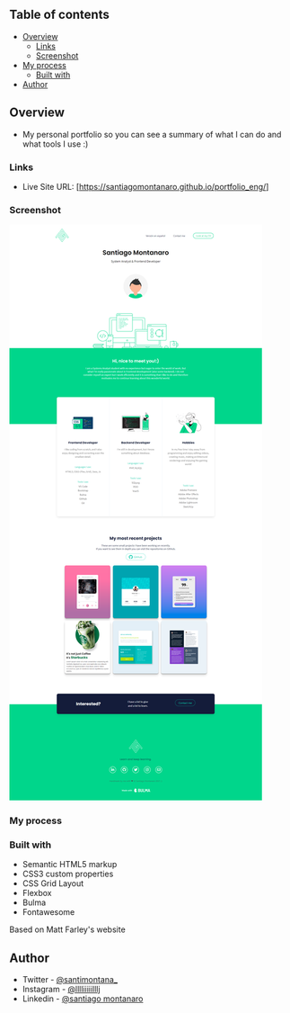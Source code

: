 ## Table of contents

- [Overview](#Overview)
  - [Links](#links)
  - [Screenshot](#screenshot)
- [My process](#My-process)
  - [Built with](#Built-with)
- [Author](#Author)

## Overview

- My personal portfolio so you can see a summary of what I can do and what tools I use :)

### Links

- Live Site URL: [https://santiagomontanaro.github.io/portfolio_eng/]

### Screenshot

![](img/ss-desk-eng.png)

### My process

### Built with

- Semantic HTML5 markup
- CSS3 custom properties
- CSS Grid Layout
- Flexbox
- Bulma
- Fontawesome

Based on Matt Farley's website

## Author

- Twitter - [@santimontana_](https://twitter.com/santimontana_)
- Instagram - [@lllliiiiilllj](https://www.instagram.com/lllliiiiilllj/)
- Linkedin - [@santiago montanaro](https://www.linkedin.com/in/montsan/)
